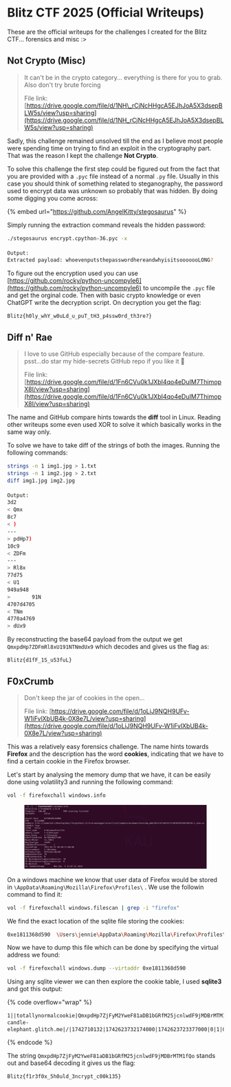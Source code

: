 # Blitz CTF 2025 (Official Writeups)

These are the official writeups for the challenges I created for the Blitz CTF... forensics and misc :>

## Not Crypto (Misc)

> It can't be in the crypto category... everything is there for you to grab. Also don't try brute forcing&#x20;
>
> File link: [https://drive.google.com/file/d/1NH\_rCjNcHHgcA5EJhJoA5X3dsepBLW5s/view?usp=sharing](https://drive.google.com/file/d/1NH_rCjNcHHgcA5EJhJoA5X3dsepBLW5s/view?usp=sharing)

Sadly, this challenge remained unsolved till the end as I believe most people were spending time on trying to find an exploit in the cryptography part. That was the reason I kept the challenge **Not Crypto**.&#x20;

To solve this challenge the first step could be figured out from the fact that you are provided with a `.pyc` file instead of a normal `.py` file. Usually in this case you should think of something related to steganography, the password used to encrypt data was unknown so probably that was hidden. By doing some digging you come across:

{% embed url="https://github.com/AngelKitty/stegosaurus" %}

Simply running the extraction command reveals the hidden password:

```bash
./stegosaurus encrypt.cpython-36.pyc -x

Output:
Extracted payload: whoevenputsthepasswordhereandwhyisitsooooooLONG?
```

To figure out the encryption used you can use [https://github.com/rocky/python-uncompyle6](https://github.com/rocky/python-uncompyle6) to uncompile the `.pyc` file and get the orginal code. Then with basic crypto knowledge or even ChatGPT write the decryption script. On decryption you get the flag:

```
Blitz{h0ly_whY_w0uLd_u_puT_tH3_p4ssw0rd_th3re?}
```

## Diff n' Rae

> I love to use GitHub especially because of the compare feature. psst...do star my hide-secrets GitHub repo if you like it 🙂
>
> File link: [https://drive.google.com/file/d/1Fn6CVu0k1JXbI4qo4eDuIM7ThimopX8I/view?usp=sharing](https://drive.google.com/file/d/1Fn6CVu0k1JXbI4qo4eDuIM7ThimopX8I/view?usp=sharing)

The name and GitHub compare hints towards the **diff** tool in Linux. Reading other writeups some even used XOR to solve it which basically works in the same way only.

To solve we have to take diff of the strings of both the images. Running the following commands:

```bash
strings -n 1 img1.jpg > 1.txt
strings -n 1 img2.jpg > 2.txt
diff img1.jpg img2.jpg

Output:
3d2
< Qmx
8c7
< )
---
> pdHp7)
10c9
< ZDFm
---
> Rl8x
77d75
< U1
949a948
>       91N
4707d4705
< TNm
4770a4769
> dUx9
```

By reconstructing the base64 payload from the output we get `QmxpdHp7ZDFmRl8xU191NTNmdUx9` which decodes and gives us the flag as:

```
Blitz{d1fF_1S_u53fuL}
```

## F0xCrumb

> Don't keep the jar of cookies in the open...
>
> File link: [https://drive.google.com/file/d/1oLiJ9NQH9UFv-W1iFvlXbUB4k-0X8e7L/view?usp=sharing](https://drive.google.com/file/d/1oLiJ9NQH9UFv-W1iFvlXbUB4k-0X8e7L/view?usp=sharing)

This was a relatively easy forensics challenge. The name hints towards **Firefox** and the description has the word **cookies**, indicating that we have to find a certain cookie in the Firefox browser.

Let's start by analysing the memory dump that we have, it can be easily done using volatility3 and running the following command:

```bash
vol -f firefoxchall windows.info
```

<figure><img src=".gitbook/assets/image.png" alt=""><figcaption></figcaption></figure>

On a windows machine we know that user data of Firefox would be stored in `\AppData\Roaming\Mozilla\Firefox\Profiles\` . We use the followin  command to find it:

```bash
vol -f firefoxchall windows.filescan | grep -i "firefox"
```

We find the exact location of the sqlite file storing the cookies:

```bash
0xe1811368d590  \Users\jennie\AppData\Roaming\Mozilla\Firefox\Profiles\qxjsnlmd.default-release\cookies.sqlite
```

Now we have to dump this file which can be done by specifying the virtual address we found:

```bash
vol -f firefoxchall windows.dump --virtaddr 0xe1811368d590
```

Using any sqlite viewer we can then explore the cookie table, I used **sqlite3** and got this output:

{% code overflow="wrap" %}
```
1||totallynormalcookie|QmxpdHp7ZjFyM2YweF81aDB1bGRfM25jcnlwdF9jMDBrMTM1fQo%3D|military-candle-elephant.glitch.me|/|1742710132|1742623732174000|1742623723377000|0|1|0|1|0|2|0
```
{% endcode %}

The string `QmxpdHp7ZjFyM2YweF81aDB1bGRfM25jcnlwdF9jMDBrMTM1fQo` stands out and base64 decoding it gives us the flag:

```
Blitz{f1r3f0x_5h0uld_3ncrypt_c00k135}
```

